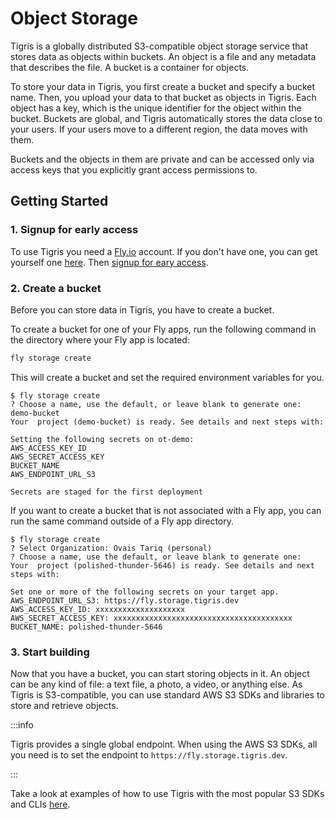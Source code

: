 # Object Storage

Tigris is a globally distributed S3-compatible object storage service that
stores data as objects within buckets. An object is a file and any metadata that
describes the file. A bucket is a container for objects.

To store your data in Tigris, you first create a bucket and specify a bucket
name. Then, you upload your data to that bucket as objects in Tigris. Each
object has a key, which is the unique identifier for the object within the
bucket. Buckets are global, and Tigris automatically stores the data close to
your users. If your users move to a different region, the data moves with them.

Buckets and the objects in them are private and can be accessed only via access
keys that you explicitly grant access permissions to.

## Getting Started

### 1. Signup for early access

To use Tigris you need a [Fly.io](https://fly.io/) account. If you don't have
one, you can get yourself one [here](https://fly.io/app/sign-up). Then
[signup for eary access](https://hello.tigrisdata.com/forms/early-access/).

### 2. Create a bucket

Before you can store data in Tigris, you have to create a bucket.

To create a bucket for one of your Fly apps, run the following command in the
directory where your Fly app is located:

```bash
fly storage create
```

This will create a bucket and set the required environment variables for you.

```text
$ fly storage create
? Choose a name, use the default, or leave blank to generate one: demo-bucket
Your  project (demo-bucket) is ready. See details and next steps with:

Setting the following secrets on ot-demo:
AWS_ACCESS_KEY_ID
AWS_SECRET_ACCESS_KEY
BUCKET_NAME
AWS_ENDPOINT_URL_S3

Secrets are staged for the first deployment
```

If you want to create a bucket that is not associated with a Fly app, you can
run the same command outside of a Fly app directory.

```text
$ fly storage create
? Select Organization: Ovais Tariq (personal)
? Choose a name, use the default, or leave blank to generate one:
Your  project (polished-thunder-5646) is ready. See details and next steps with:

Set one or more of the following secrets on your target app.
AWS_ENDPOINT_URL_S3: https://fly.storage.tigris.dev
AWS_ACCESS_KEY_ID: xxxxxxxxxxxxxxxxxxxx
AWS_SECRET_ACCESS_KEY: xxxxxxxxxxxxxxxxxxxxxxxxxxxxxxxxxxxxxxxx
BUCKET_NAME: polished-thunder-5646
```

### 3. Start building

Now that you have a bucket, you can start storing objects in it. An object can
be any kind of file: a text file, a photo, a video, or anything else. As Tigris
is S3-compatible, you can use standard AWS S3 SDKs and libraries to store and
retrieve objects.

:::info

Tigris provides a single global endpoint. When using the AWS S3 SDKs, all you
need is to set the endpoint to `https://fly.storage.tigris.dev`.

:::

Take a look at examples of how to use Tigris with the most popular S3 SDKs and
CLIs [here](../sdks/s3/).
